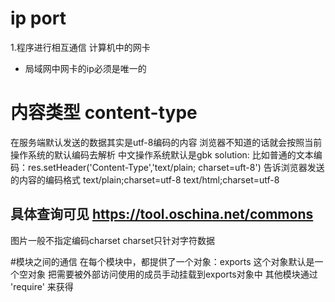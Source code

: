 # ip port
1.程序进行相互通信
计算机中的网卡 
- 局域网中网卡的ip必须是唯一的


# 内容类型 content-type
在服务端默认发送的数据其实是utf-8编码的内容
浏览器不知道的话就会按照当前操作系统的默认编码去解析
中文操作系统默认是gbk
solution:  比如普通的文本编码：res.setHeader('Content-Type','text/plain; charset=uft-8')
告诉浏览器发送的内容的编码格式
text/plain;charset=utf-8
text/html;charset=utf-8
## 具体查询可见 https://tool.oschina.net/commons
图片一般不指定编码charset
charset只针对字符数据

#模块之间的通信
在每个模块中，都提供了一个对象：exports
这个对象默认是一个空对象
把需要被外部访问使用的成员手动挂载到exports对象中
其他模块通过 'require' 来获得
